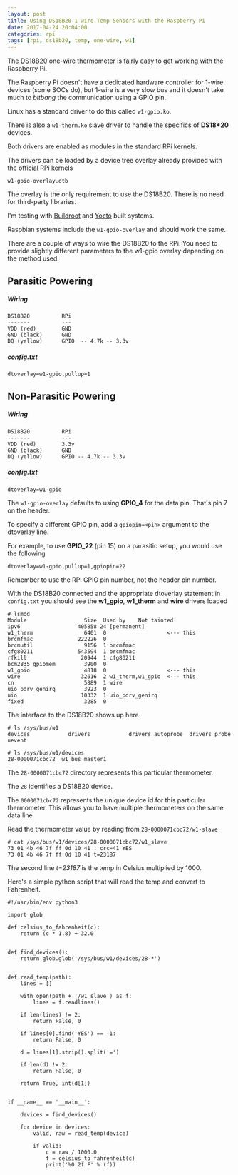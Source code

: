 ```yaml
---
layout: post
title: Using DS18B20 1-wire Temp Sensors with the Raspberry Pi
date: 2017-04-24 20:04:00
categories: rpi
tags: [rpi, ds18b20, temp, one-wire, w1]
---
```


The [DS18B20][ds18b20] one-wire thermometer is fairly easy to get working with the Raspberry Pi.

The Raspberry Pi doesn't have a dedicated hardware controller for 1-wire devices (some SOCs do), but 1-wire is a very slow bus and it doesn't take much to *bitbang* the communication using a GPIO pin.

Linux has a standard driver to do this called `w1-gpio.ko`.

There is also a `w1-therm.ko` slave driver to handle the specifics of **DS18*20** devices.

Both drivers are enabled as modules in the standard RPi kernels.

The drivers can be loaded by a device tree overlay already provided with the official RPi kernels

    w1-gpio-overlay.dtb

The overlay is the only requirement to use the DS18B20. There is no need for third-party libraries.

I'm testing with [Buildroot][buildroot-rpi] and [Yocto][yocto-rpi] built systems.

Raspbian systems include the `w1-gpio-overlay` and should work the same.


There are a couple of ways to wire the DS18B20 to the RPi. You need to provide slightly different parameters to the w1-gpio overlay depending on the method used.

## Parasitic Powering

##### Wiring

    DS18B20          RPi
    -------          ---
    VDD (red)        GND
    GND (black)      GND
    DQ (yellow)      GPIO  -- 4.7k -- 3.3v


##### config.txt

    dtoverlay=w1-gpio,pullup=1


## Non-Parasitic Powering

##### Wiring

    DS18B20          RPi
    -------          ---
    VDD (red)        3.3v
    GND (black)      GND
    DQ (yellow)      GPIO -- 4.7k -- 3.3v

##### config.txt

    dtoverlay=w1-gpio


The `w1-gpio-overlay` defaults to using **GPIO\_4** for the data pin. That's pin 7 on the header.

To specify a different GPIO pin, add a `gpiopin=<pin>` argument to the dtoverlay line.

For example, to use **GPIO\_22** (pin 15) on a parasitic setup, you would use the following

    dtoverlay=w1-gpio,pullup=1,gpiopin=22


Remember to use the RPi GPIO pin number, not the header pin number.


With the DS18B20 connected and the appropriate dtoverlay statement in `config.txt` you should see the **w1\_gpio**, **w1\_therm** and **wire** drivers loaded

    # lsmod
    Module                  Size  Used by    Not tainted
    ipv6                  405858 24 [permanent]
    w1_therm                6401  0                   <--- this
    brcmfmac              222226  0
    brcmutil                9156  1 brcmfmac
    cfg80211              543594  1 brcmfmac
    rfkill                 20944  1 cfg80211
    bcm2835_gpiomem         3900  0
    w1_gpio                 4818  0                   <--- this
    wire                   32616  2 w1_therm,w1_gpio  <--- this
    cn                      5889  1 wire
    uio_pdrv_genirq         3923  0
    uio                    10332  1 uio_pdrv_genirq
    fixed                   3285  0


The interface to the DS18B20 shows up here

    # ls /sys/bus/w1
    devices            drivers            drivers_autoprobe  drivers_probe      uevent

    # ls /sys/bus/w1/devices
    28-0000071cbc72  w1_bus_master1

The `28-0000071cbc72` directory represents this particular thermometer.

The `28` identifies a DS18B20 device.

The `0000071cbc72` represents the unique device id for this particular thermometer. This allows you to have multiple thermometers on the same data line.

Read the thermometer value by reading from `28-0000071cbc72/w1-slave`

    # cat /sys/bus/w1/devices/28-0000071cbc72/w1_slave
    73 01 4b 46 7f ff 0d 10 41 : crc=41 YES
    73 01 4b 46 7f ff 0d 10 41 t=23187

The second line *t=23187* is the temp in Celsius multiplied by 1000.

Here's a simple python script that will read the temp and convert to Fahrenheit.

    #!/usr/bin/env python3

    import glob

    def celsius_to_fahrenheit(c):
        return (c * 1.8) + 32.0


    def find_devices():
        return glob.glob('/sys/bus/w1/devices/28-*')


    def read_temp(path):
        lines = []

        with open(path + '/w1_slave') as f:
            lines = f.readlines()

        if len(lines) != 2:
            return False, 0

        if lines[0].find('YES') == -1:
            return False, 0

        d = lines[1].strip().split('=')

        if len(d) != 2:
            return False, 0

        return True, int(d[1])


    if __name__ == '__main__':

        devices = find_devices()

        for device in devices:
            valid, raw = read_temp(device)

            if valid:
                c = raw / 1000.0
                f = celsius_to_fahrenheit(c)
                print('%0.2f F' % (f))


[ds18b20]: https://www.maximintegrated.com/en/products/analog/sensors-and-sensor-interface/DS18B20.html#tab1
[buildroot-rpi]: https://jumpnowtek.com/rpi/Raspberry-Pi-Systems-with-Buildroot.html
[yocto-rpi]: https://jumpnowtek.com/rpi/Raspberry-Pi-Systems-with-Yocto.html
